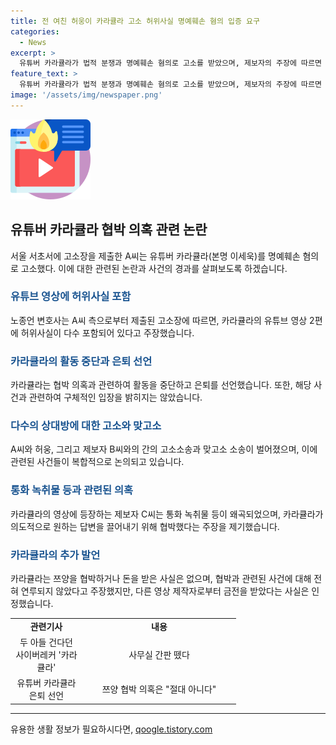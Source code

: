 ```yaml
---
title: 전 여친 허웅이 카라큘라 고소 허위사실 명예훼손 혐의 입증 요구
categories:
  - News
excerpt: >
  유튜버 카라큘라가 법적 분쟁과 명예훼손 혐의로 고소를 받았으며, 제보자의 주장에 따르면 카라큘라의 영상에는 허위사실이 담겼다고 주장된다. 또한, 카라큘라가 유명 유튜버 쯔양을 협박했다는 의혹도 떠돌고 있다. 이에 카라큘라는 모든 영상을 비공개 처리하고 활동을 중단했다. (요약문 종료)
feature_text: >
  유튜버 카라큘라가 법적 분쟁과 명예훼손 혐의로 고소를 받았으며, 제보자의 주장에 따르면 카라큘라의 영상에는 허위사실이 담겼다고 주장된다. 또한, 카라큘라가 유명 유튜버 쯔양을 협박했다는 의혹도 떠돌고 있다. 이에 카라큘라는 모든 영상을 비공개 처리하고 활동을 중단했다. (요약문 종료)
image: '/assets/img/newspaper.png'
---
```


<p><img src="/assets/img/news.png" alt="rentncar 속보" /></p>

<h2 data-ke-size="size26">유튜버 카라큘라 협박 의혹 관련 논란</h2>

<p data-ke-size="size16">서울 서초서에 고소장을 제출한 A씨는 유튜버 카라큘라(본명 이세욱)를 명예훼손 혐의로 고소했다. 이에 대한 관련된 논란과 사건의 경과를 살펴보도록 하겠습니다.</p>

<h3><b><span style="color: #1a5490;">유튜브 영상에 허위사실 포함</span></b></h3>

<p data-ke-size="size16">노종언 변호사는 A씨 측으로부터 제출된 고소장에 따르면, 카라큘라의 유튜브 영상 2편에 허위사실이 다수 포함되어 있다고 주장했습니다.</p>

<h3><b><span style="color: #1a5490;">카라큘라의 활동 중단과 은퇴 선언</span></b></h3>

<p data-ke-size="size16">카라큘라는 협박 의혹과 관련하여 활동을 중단하고 은퇴를 선언했습니다. 또한, 해당 사건과 관련하여 구체적인 입장을 밝히지는 않았습니다.</p>

<h3><b><span style="color: #1a5490;">다수의 상대방에 대한 고소와 맞고소</span></b></h3>

<p data-ke-size="size16">A씨와 허웅, 그리고 제보자 B씨와의 간의 고소소송과 맞고소 소송이 벌어졌으며, 이에 관련된 사건들이 복합적으로 논의되고 있습니다.</p>

<h3><b><span style="color: #1a5490;">통화 녹취물 등과 관련된 의혹</span></b></h3>

<p data-ke-size="size16">카라큘라의 영상에 등장하는 제보자 C씨는 통화 녹취물 등이 왜곡되었으며, 카라큘라가 의도적으로 원하는 답변을 끌어내기 위해 협박했다는 주장을 제기했습니다.</p>

<h3><b><span style="color: #1a5490;">카라큘라의 추가 발언</span></b></h3>

<p data-ke-size="size16">카라큘라는 쯔양을 협박하거나 돈을 받은 사실은 없으며, 협박과 관련된 사건에 대해 전혀 연루되지 않았다고 주장했지만, 다른 영상 제작자로부터 금전을 받았다는 사실은 인정했습니다.</p>

<table>
  <colgroup>
    <col width="115">
    <col width="246">
  </colgroup>
  <tbody>
    <tr>
      <td style="text-align: center; height: 17px;"><b>관련기사</b></td>
      <td style="text-align: center; height: 17px;"><b>내용</b></td>
    </tr>
    <tr>
      <td style="text-align: center; height: 17px;">두 아들 건다던 사이버레커 '카라큘라'</td>
      <td style="text-align: center; height: 17px;">사무실 간판 뗐다</td>
    </tr>
    <tr>
      <td style="text-align: center; height: 17px;">유튜버 카라큘라 은퇴 선언</td>
      <td style="text-align: center; height: 17px;">쯔양 협박 의혹은 "절대 아니다"</td>
    </tr>
  </tbody>
</table>

<hr>
유용한 생활 정보가 필요하시다면, <a href="https://qoogle.tistory.com" rel="dofollow">qoogle.tistory.com</a>


